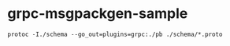 # grpc-msgpackgen-sample

```shell
protoc -I./schema --go_out=plugins=grpc:./pb ./schema/*.proto
```